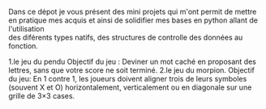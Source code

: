 Dans ce dépot je vous présent des mini projets qui m'ont permit de mettre en pratique mes acquis  et ainsi de solidifier mes bases en python allant de l'utilisation  
des diférents types natifs, des structures de controlle des données au fonction.

1.le jeu du pendu 
Objectif du jeu :
Deviner un mot caché  en proposant des lettres, sans que votre score ne soit terminé.
2.le jeu du morpion.
Objectif du jeu:
En 1 contre 1, les joueurs doivent aligner trois de leurs symboles (souvent X et O) horizontalement, verticalement ou en diagonale sur une grille de 3×3 cases.
